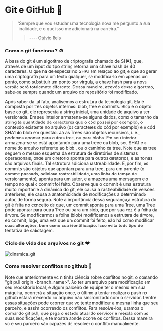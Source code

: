 # Git e GitHub :octopus:

> "Sempre que vou estudar uma tecnologia nova me pergunto a sua finalidade, e o que isso me adicionará na carreira."  
>
> > ---- Otávio Reis  



### Como o git funciona ? :gear:

A base do git é um algoritmo de criptografia chamado de SHA1, que, através de um input do tipo string retorna uma chave hash de 40 caracteres. O que há de especial no SHA1 em relação ao git, é que ao gerar uma criptografia para um texto qualquer, se modifica-lo em apenas um ponto, como substituir um ponto por vírgula, a chave hash para a nova versão será totalemnte diferente. Dessa maneira, através desse algoritmo, sabe-se sempre quando um arquivo do repositório foi modificado.  

Após saber da tal fato, analisemos a estrutura da tecnologia git. Ela é composta por três objetos internos: blob, tree e commits. Blop é o objeto base do git, ele representa a string inicial, uma unidade de arquivo a ser versionada. Em seu interior armazena-se alguns dados, como o tamanho da string (a quantidade de caracteres que o cód possui por exemplo), o conteúdo existente no arquivo (os caracteres do cód por exemplo) e o cód SHA1 do blob em questão. Já as Trees são objetos recursivos, i. e., podemos apontar para outras tree, ou para blobs. Em seu interior armazena-se se está apontando para uma treee ou blob, seu SHA1 e o nome do arquivo referente ao blob , ou o caminho da tree. Note que as tree seguem o mesmo esquema da estrutura de diretórios de sistemas operacionais, onde um diretório aponta para outros diretórios, e as folhas são arquivos finais. Tal estrutura adiciona rastreabilidade. E, por fim, os commits são objetos que apontam para uma tree, para um parente (o commit passado, adiciona rastreabilidade, uma linha de tempo de versionamento), aponta para um autor, e armazena uma mensagem e o tempo no qual o commit foi feito. Observe que o commit é uma estrutura muito importante à dinâmica do git, ele causa a rastreabilidade de versões anteriores, ele causa a anatomicidade de modificações a determinado autor, de forma segura. Note a importância dessa segurança,a  estrutura do git é feita no conceito de que, um commit aponta para uma Tree, uma Tree pode apontar para outra Tree ou para um blob, que por sua vez é a folha da árvore. Se modificarmos a folha (blob) modificamos a estrutura de árvore, eo commit, logo, uma vez que um commit foi feito, não há como modificar suas alterações, bem como sua identificação. Isso evita todo tipo de tentativa de sabotagem.



### Ciclo de vida dos arquivos no git :heart:

![dinamica_git](https://user-images.githubusercontent.com/71770334/145728550-9c978f05-6489-45c8-b198-928c56538862.PNG)



### Como resolver conflitos no github :facepunch:

Note que anteriormente vc n tinha ciência sobre conflitos no git, o comando "git pull origin <branch_name>". Ao ter um arquivo para modificação em seu repositório local, e algum parceiro de equipe ter o mesmo em sua máquina, ocorrerá a situação onde, o último a tentar realizar o push no github estará mexendo no arquivo não sincronizado com o servidor. Dentre essas situações pode ocorrer que vc tente modificar a mesma linha que seu parceiro, e assim ocorrendo os conflitos. Para resolve-los, usamos o comando git pull, que pega o estado atual do servidor e mescla com as suas modificações, e te mostra aonde ocorre os conflitos. Dessa maneira vc e seu parceiro são capazes de resolver o conflito manualmente.
